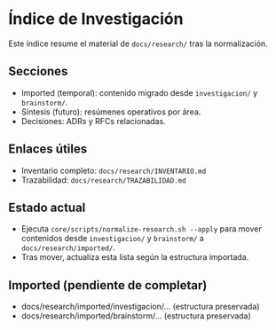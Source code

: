 # Índice de Investigación

Este índice resume el material de `docs/research/` tras la normalización.

## Secciones
- Imported (temporal): contenido migrado desde `investigacion/` y `brainstorm/`.
- Síntesis (futuro): resúmenes operativos por área.
- Decisiones: ADRs y RFCs relacionadas.

## Enlaces útiles
- Inventario completo: `docs/research/INVENTARIO.md`
- Trazabilidad: `docs/research/TRAZABILIDAD.md`

## Estado actual
- Ejecuta `core/scripts/normalize-research.sh --apply` para mover contenidos desde `investigacion/` y `brainstorm/` a `docs/research/imported/`.
- Tras mover, actualiza esta lista según la estructura importada.

## Imported (pendiente de completar)
- docs/research/imported/investigacion/... (estructura preservada)
- docs/research/imported/brainstorm/... (estructura preservada)
